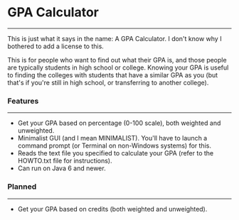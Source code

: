 # GPA Calculator
-------------------
This is just what it says in the name: A GPA Calculator. I don't know why I bothered to add a license to this.

This is for people who want to find out what their GPA is, and those people are typically students in high school or college. Knowing your GPA is useful to finding the colleges with students that have a similar GPA as you (but that's if you're still in high school, or transferring to another college).

### Features
-------------------
* Get your GPA based on percentage (0-100 scale), both weighted and unweighted.
* Minimalist GUI (and I mean MINIMALIST). You'll have to launch a command prompt (or Terminal on non-Windows systems) for this.
* Reads the text file you specified to calculate your GPA (refer to the HOWTO.txt file for instructions).
* Can run on Java 6 and newer.

### Planned
-------------------
* Get your GPA based on credits (both weighted and unweighted).
